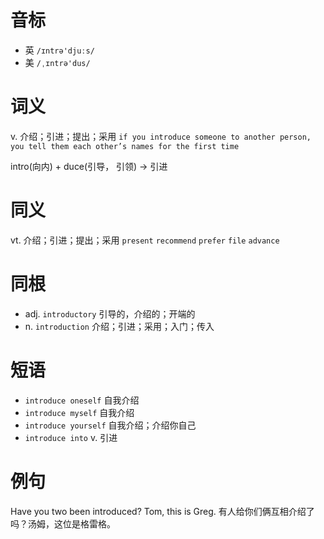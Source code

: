 # 音标

- 英 `/ɪntrə'djuːs/`
- 美 `/ˌɪntrə'dus/`

# 词义

v. 介绍；引进；提出；采用
`if you introduce someone to another person, you tell them each other’s names for the first time`



intro(向内) + duce(引导， 引领) → 引进

# 同义

vt. 介绍；引进；提出；采用
`present` `recommend` `prefer` `file` `advance`

# 同根

- adj. `introductory` 引导的，介绍的；开端的
- n. `introduction` 介绍；引进；采用；入门；传入

# 短语

- `introduce oneself` 自我介绍
- `introduce myself` 自我介绍
- `introduce yourself` 自我介绍；介绍你自己
- `introduce into` v. 引进

# 例句

Have you two been introduced? Tom, this is Greg.
有人给你们俩互相介绍了吗？汤姆，这位是格雷格。



